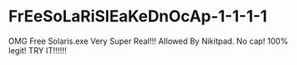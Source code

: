 # FrEeSoLaRiSlEaKeDnOcAp-1-1-1-1
OMG Free Solaris.exe Very Super Real!!! Allowed By Nikitpad. No cap! 100% legit! TRY IT!!!!!!
